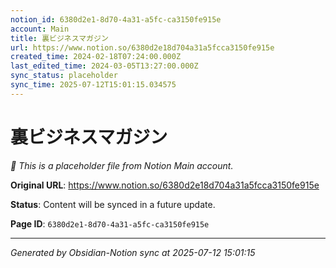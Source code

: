 ```yaml
---
notion_id: 6380d2e1-8d70-4a31-a5fc-ca3150fe915e
account: Main
title: 裏ビジネスマガジン
url: https://www.notion.so/6380d2e18d704a31a5fcca3150fe915e
created_time: 2024-02-18T07:24:00.000Z
last_edited_time: 2024-03-05T13:27:00.000Z
sync_status: placeholder
sync_time: 2025-07-12T15:01:15.034575
---
```


# 裏ビジネスマガジン

*🔄 This is a placeholder file from Notion Main account.*

**Original URL**: https://www.notion.so/6380d2e18d704a31a5fcca3150fe915e

**Status**: Content will be synced in a future update.

**Page ID**: `6380d2e1-8d70-4a31-a5fc-ca3150fe915e`

---

*Generated by Obsidian-Notion sync at 2025-07-12 15:01:15*
